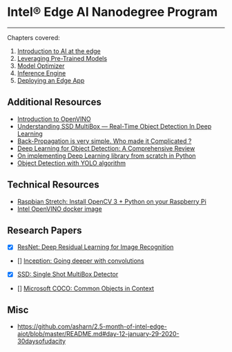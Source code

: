 # Intel® Edge AI Nanodegree Program

---
Chapters covered:

1. [Introduction to AI at the edge](1.%20Introduction%20to%20AI%20at%20the%20edge)
2. [Leveraging Pre-Trained Models](2.%20Leveraging%20Pre-Trained%20Models)
3. [Model Optimizer](3.%20Model%20Optimizer)
4. [Inference Engine](4.%20Inference%20Engine)
5. [Deploying an Edge App](5.%20Deploying%20an%20Edge%20App)


## Additional Resources

- [Introduction to OpenVINO](https://towardsdatascience.com/introduction-to-openvino-897e705a1f0a)
- [Understanding SSD MultiBox — Real-Time Object Detection In Deep Learning](https://towardsdatascience.com/understanding-ssd-multibox-real-time-object-detection-in-deep-learning-495ef744fab)
- [Back-Propagation is very simple. Who made it Complicated ?](https://medium.com/@14prakash/back-propagation-is-very-simple-who-made-it-complicated-97b794c97e5c)
- [Deep Learning for Object Detection: A Comprehensive Review](https://towardsdatascience.com/deep-learning-for-object-detection-a-comprehensive-review-73930816d8d9)
- [On implementing Deep Learning library from scratch in Python](https://towardsdatascience.com/on-implementing-deep-learning-library-from-scratch-in-python-c93c942710a8)
- [Object Detection with YOLO algorithm](http://datahacker.rs/object-detection-yolo-algorithm/)


## Technical Resources

- [Raspbian Stretch: Install OpenCV 3 + Python on your Raspberry Pi](https://www.pyimagesearch.com/2017/09/04/raspbian-stretch-install-opencv-3-python-on-your-raspberry-pi/)
- [Intel OpenVINO docker image](https://github.com/mmphego/my-dockerfiles/blob/master/intel-openvino/)


## Research Papers

- [x]  [ResNet: Deep Residual Learning for Image Recognition](https://arxiv.org/abs/1512.03385)
- []  [Inception: Going deeper with convolutions](https://arxiv.org/pdf/1409.4842.pdf)
- [x]  [SSD: Single Shot MultiBox Detector](https://arxiv.org/abs/1512.02325.pdf)
- []  [Microsoft COCO: Common Objects in Context](https://arxiv.org/pdf/1405.0312)

## Misc

- https://github.com/asharn/2.5-month-of-intel-edge-aiot/blob/master/README.md#day-12-january-29-2020-30daysofudacity
